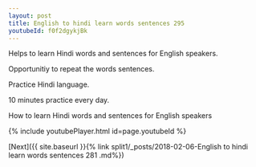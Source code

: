 ```yaml
---
layout: post
title: English to hindi learn words sentences 295 
youtubeId: f0f2dgykjBk
---
```

 
 
Helps to learn Hindi words and sentences for English speakers.

Opportunitiy to repeat the words sentences. 

Practice Hindi language. 
 
10 minutes practice every day. 
 
How to learn Hindi words and sentences for English speakers 
 
{% include youtubePlayer.html id=page.youtubeId %}
 
 
[Next]({{ site.baseurl }}{% link  split1/_posts/2018-02-06-English to hindi learn words sentences 281 .md%})
 
